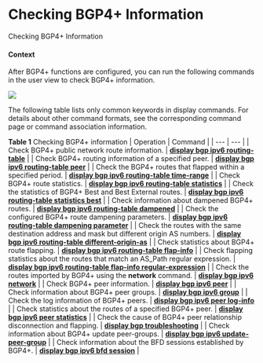 Checking BGP4+ Information
==========================

Checking BGP4+ Information

#### Context

After BGP4+ functions are configured, you can run the following commands in the user view to check BGP4+ information.

![](public_sys-resources/notice_3.0-en-us.png) 

The following table lists only common keywords in display commands. For details about other command formats, see the corresponding command page or command association information.


**Table 1** Checking BGP4+ information
| Operation | Command |
| --- | --- |
| Check BGP4+ public network route information. | [**display bgp ipv6 routing-table**](cmdqueryname=display+bgp+ipv6+routing-table) |
| Check BGP4+ routing information of a specified peer. | [**display bgp ipv6 routing-table peer**](cmdqueryname=display+bgp+ipv6+routing-table+peer) |
| Check the BGP4+ routes that flapped within a specified period. | [**display bgp ipv6 routing-table time-range**](cmdqueryname=display+bgp+ipv6+routing-table+time-range) |
| Check BGP4+ route statistics. | [**display bgp ipv6 routing-table statistics**](cmdqueryname=display+bgp+ipv6+routing-table+statistics) |
| Check the statistics of BGP4+ Best and Best External routes. | [**display bgp ipv6 routing-table statistics best**](cmdqueryname=display+bgp+ipv6+routing-table+statistics+best) |
| Check information about dampened BGP4+ routes. | [**display bgp ipv6 routing-table dampened**](cmdqueryname=display+bgp+ipv6+routing-table+dampened) |
| Check the configured BGP4+ route dampening parameters. | [**display bgp ipv6 routing-table dampening parameter**](cmdqueryname=display+bgp+ipv6+routing-table+dampening+parameter) |
| Check the routes with the same destination address and mask but different origin AS numbers. | [**display bgp ipv6 routing-table different-origin-as**](cmdqueryname=display+bgp+ipv6+routing-table+different-origin-as) |
| Check statistics about BGP4+ route flapping. | [**display bgp ipv6 routing-table flap-info**](cmdqueryname=display+bgp+ipv6+routing-table+flap-info) |
| Check flapping statistics about the routes that match an AS\_Path regular expression. | [**display bgp ipv6 routing-table flap-info regular-expression**](cmdqueryname=display+bgp+ipv6+routing-table+flap-info+regular-expression) |
| Check the routes imported by BGP4+ using the **network** command. | [**display bgp ipv6 network**](cmdqueryname=display+bgp+ipv6+network) |
| Check BGP4+ peer information. | [**display bgp ipv6 peer**](cmdqueryname=display+bgp+ipv6+peer) |
| Check information about BGP4+ peer groups. | [**display bgp ipv6 group**](cmdqueryname=display+bgp+ipv6+group) |
| Check the log information of BGP4+ peers. | [**display bgp ipv6 peer log-info**](cmdqueryname=display+bgp+ipv6+peer+log-info) |
| Check statistics about the routes of a specified BGP4+ peer. | [**display bgp ipv6 peer statistics**](cmdqueryname=display+bgp+ipv6+peer+statistics) |
| Check the cause of BGP4+ peer relationship disconnection and flapping. | [**display bgp troubleshooting**](cmdqueryname=display+bgp+troubleshooting) |
| Check information about BGP4+ update peer-groups. | [**display bgp ipv6 update-peer-group**](cmdqueryname=display+bgp+ipv6+update-peer-group) |
| Check information about the BFD sessions established by BGP4+. | [**display bgp ipv6 bfd session**](cmdqueryname=display+bgp+ipv6+bfd+session) |